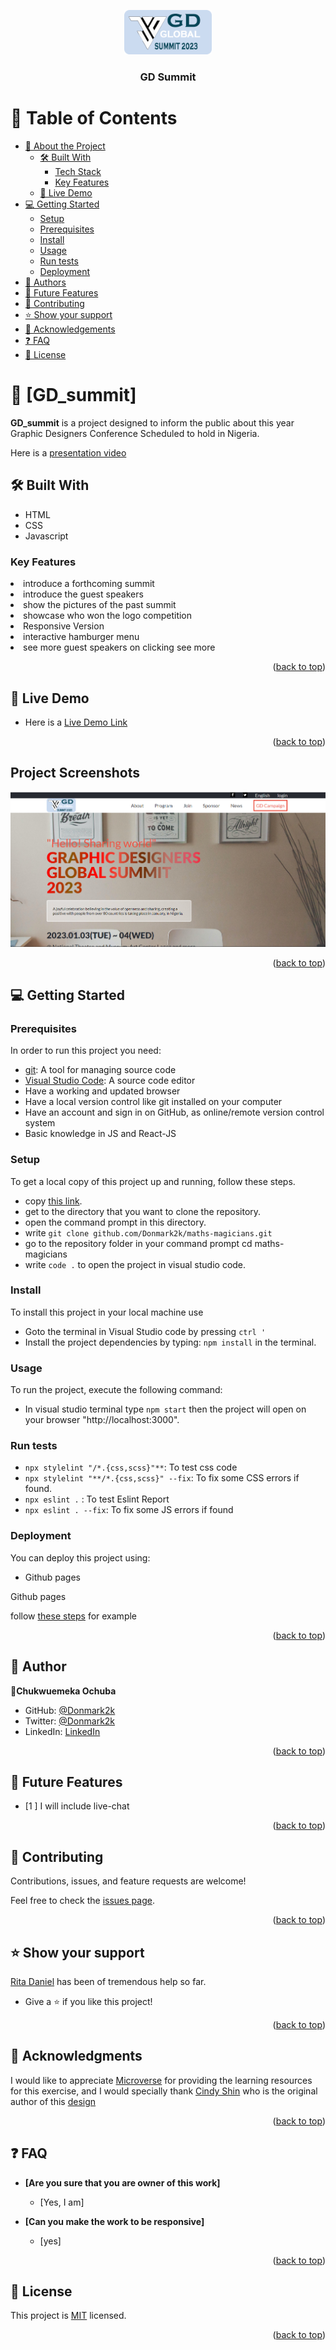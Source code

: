<a name="readme-top"></a>

<!--
HOW TO USE:
This is an example of how you may give instructions on setting up your project locally.

Modify this file to match your project and remove sections that don't apply.

REQUIRED SECTIONS:
- Table of Contents
- About the Project
  - Built With
  - Live Demo
- Getting Started
- Authors
- Future Features
- Contributing
- Show your support
- Acknowledgements
- License

After you're finished please remove all the comments and instructions!
-->

<div align="center">

  <img src="img/logo.png" alt="logo" width="140"  height="auto" />
  <br/>

  <h3><b>GD Summit </b></h3>

</div>

<!-- TABLE OF CONTENTS -->

# 📗 Table of Contents

- [📖 About the Project](#about-project)
  - [🛠 Built With](#built-with)
    - [Tech Stack](#tech-stack)
    - [Key Features](#key-features)
  - [🚀 Live Demo](#live-demo)
- [💻 Getting Started](#getting-started)
  - [Setup](#setup)
  - [Prerequisites](#prerequisites)
  - [Install](#install)
  - [Usage](#usage)
  - [Run tests](#run-tests)
  - [Deployment](#triangular_flag_on_post-deployment)
- [👥 Authors](#authors)
- [🔭 Future Features](#future-features)
- [🤝 Contributing](#contributing)
- [⭐️ Show your support](#support)
- [🙏 Acknowledgements](#acknowledgements)
- [❓ FAQ](#faq)
- [📝 License](#license)

<!-- PROJECT DESCRIPTION -->

# 📖 [GD_summit] <a name="about-project"></a>

**GD_summit** is a project designed to inform the public about this year Graphic Designers Conference Scheduled to hold in Nigeria. 

Here is a [presentation video](https://www.loom.com/share/77c45150212f466c8117d216a2cb36eb)

## 🛠 Built With <a name="built-with"></a>

- HTML
-  CSS
-  Javascript

<!-- Features -->

### Key Features <a name="key-features"></a>

<li> introduce a forthcoming summit</li>
<li> introduce the guest speakers</li>
<li> show the pictures of the past summit</li>
<li> showcase who won the logo competition</li>
<li> Responsive Version</li>
<li> interactive hamburger menu</li>
<li> see more guest speakers on clicking see more</li>


<p align="right">(<a href="#readme-top">back to top</a>)</p>

<!-- LIVE DEMO -->

## 🚀 Live Demo <a name="live-demo"></a>


- Here is a [Live Demo Link](https://donmark2k.github.io/GD_summit/)


<p align="right">(<a href="#readme-top">back to top</a>)</p>

<!-- GETTING STARTED -->

## Project Screenshots

![Home page](./img/screenshot.png)

<p align="right">(<a href="#readme-top">back to top</a>)</p>

<!-- GETTING STARTED -->

## 💻 Getting Started <a name="getting-started"></a>

### Prerequisites

In order to run this project you need:
- [git](https://git-scm.com/downloads): A tool for managing source code
- [Visual Studio Code](https://code.visualstudio.com/): A source code editor
- Have a working and updated browser
- Have a local version control like git installed on your computer
- Have an account and sign in on GitHub, as online/remote version control system
- Basic knowledge in JS and React-JS

### Setup
To get a local copy of this project up and running, follow these steps.
- copy [this link](https://github.com/Donmark2k/maths-magicians.git).
- get to the directory that you want to clone the repository.
- open the command prompt in this directory.
- write `git clone github.com/Donmark2k/maths-magicians.git`
- go to the repository folder in your command prompt cd maths-magicians
- write `code .` to open the project in visual studio code.

### Install

To install this project in your local machine use

- Goto the terminal in Visual Studio code by pressing `ctrl '`
- Install the project dependencies by typing: `npm install` in the terminal.

### Usage
To run the project, execute the following command:

- In visual studio terminal type `npm start` then the project will open on your browser "http://localhost:3000".

### Run tests

- `npx stylelint "/*.{css,scss}"**`: To test css code
- `npx stylelint "**/*.{css,scss}" --fix`: To fix some CSS errors if found.
- `npx eslint .` : To test Eslint Report
- `npx eslint . --fix`: To fix some JS errors if found

### Deployment

You can deploy this project using:
- Github pages

Github pages

<p>follow <a href="https://www.w3schools.com/git/git_remote_pages.asp?remote=github">these steps</a> for example</p>

<p align="right">(<a href="#readme-top">back to top</a>)</p>

<!-- AUTHORS -->

## 👥 Author <a name="author"></a>

 👤**Chukwuemeka Ochuba**

- GitHub: [@Donmark2k](https://github.com/Donmark2k)
- Twitter: [@Donmark2k](https://twitter.com/donmark2k)
- LinkedIn: [LinkedIn](https://www.linkedin.com/in/chukwuemeka-ochuba/)

<p align="right">(<a href="#readme-top">back to top</a>)</p>

<!-- FUTURE FEATURES -->

## 🔭 Future Features <a name="future-features"></a>

- [1 ] I will include live-chat 

<p align="right">(<a href="#readme-top">back to top</a>)</p>

<!-- CONTRIBUTING -->

## 🤝 Contributing <a name="contributing"></a>

Contributions, issues, and feature requests are welcome!

Feel free to check the [issues page](https://github.com/Donmark2k/GD_summit/issues).

<p align="right">(<a href="#readme-top">back to top</a>)</p>

<!-- SUPPORT -->

## ⭐️ Show your support <a name="support"></a>

[Rita Daniel](https://github.com/RitaDee) has been of tremendous help so far.
- Give a ⭐️ if you like this project!
<p align="right">(<a href="#readme-top">back to top</a>)</p>

<!-- ACKNOWLEDGEMENTS -->

## 🙏 Acknowledgments <a name="acknowledgements"></a>
I would like to appreciate [Microverse](https://www.microverse.org/) for providing the learning resources for this exercise, and I would specially thank   [Cindy Shin](https://www.behance.net/adagio07) who is the original author of this [design](https://www.behance.net/gallery/29845175/CC-Global-Summit-2015)

<p align="right">(<a href="#readme-top">back to top</a>)</p>

<!-- FAQ (optional) -->

## ❓ FAQ <a name="faq"></a>

- **[Are you sure that you are owner of this work]**

  - [Yes, I am]

- **[Can you make the work to be responsive]**

  - [yes]

<p align="right">(<a href="#readme-top">back to top</a>)</p>

<!-- LICENSE -->

## 📝 License <a name="license"></a>


This project is [MIT](MIT.md) licensed.

<p align="right">(<a href="#readme-top">back to top</a>)</p>